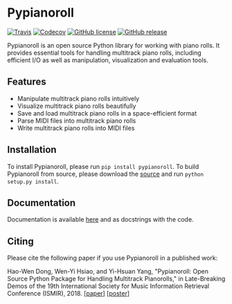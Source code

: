 Pypianoroll
===========

[![Travis](https://img.shields.io/travis/com/salu133445/pypianoroll)](https://travis-ci.com/salu133445/pypianoroll)
[![Codecov](https://img.shields.io/codecov/c/github/salu133445/pypianoroll)](https://codecov.io/gh/salu133445/pypianoroll)
[![GitHub license](https://img.shields.io/github/license/salu133445/pypianoroll)](https://github.com/salu133445/pypianoroll/blob/master/LICENSE)
[![GitHub release](https://img.shields.io/github/v/release/salu133445/pypianoroll)](https://github.com/salu133445/pypianoroll/releases)


Pypianoroll is an open source Python library for working with piano rolls. It provides essential tools for handling multitrack
piano rolls, including efficient I/O as well as manipulation, visualization
and evaluation tools.


Features
--------

- Manipulate multitrack piano rolls intuitively
- Visualize multitrack piano rolls beautifully
- Save and load multitrack piano rolls in a space-efficient format
- Parse MIDI files into multitrack piano rolls
- Write multitrack piano rolls into MIDI files


Installation
------------

To install Pypianoroll, please run `pip install pypianoroll`. To build Pypianoroll from source, please download the [source](https://github.com/salu133445/pypianoroll/releases) and run `python setup.py install`.


Documentation
-------------

Documentation is available [here](https://salu133445.github.io/pypianoroll) and as docstrings with the code.


Citing
------

Please cite the following paper if you use Pypianoroll in a published work:

Hao-Wen Dong, Wen-Yi Hsiao, and Yi-Hsuan Yang,
"Pypianoroll: Open Source Python Package for Handling Multitrack Pianorolls,"
in Late-Breaking Demos of the 19th International Society for Music Information
Retrieval Conference (ISMIR), 2018.
[[paper](https://salu133445.github.io/pypianoroll/pdf/pypianoroll-ismir2018-lbd-paper.pdf)]
[[poster](https://salu133445.github.io/pypianoroll/pdf/pypianoroll-ismir2018-lbd-poster.pdf)]
